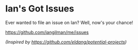 # Ian's Got Issues

Ever wanted to file an issue on Ian? Well, now's your chance!

https://github.com/iangilman/me/issues

_(Inspired by https://github.com/eldang/potential-projects)_
